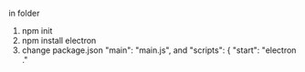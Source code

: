 in folder 
1. npm init
2. npm install electron
3. change package.json 
 "main": "main.js",
  and 
"scripts": {
    "start": "electron ."
    